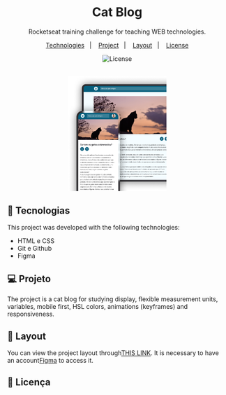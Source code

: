<h1 align="center"> Cat Blog </h1>

<p align="center">
Rocketseat training challenge for teaching WEB technologies.
</p>

<p align="center">
  <a href="#-tecnologias">Technologies</a>&nbsp;&nbsp;&nbsp;|&nbsp;&nbsp;&nbsp;
  <a href="#-projeto">Project</a>&nbsp;&nbsp;&nbsp;|&nbsp;&nbsp;&nbsp;
  <a href="#-layout">Layout</a>&nbsp;&nbsp;&nbsp;|&nbsp;&nbsp;&nbsp;
  <a href="#memo-licença">License</a>
</p>

<p align="center">
  <img alt="License" src="https://img.shields.io/static/v1?label=license&message=MIT&color=49AA26&labelColor=000000">
</p>

<br>

<!-- Project image -->
<div align="center" margin="auto" width="100%">
  <img alt="Projeto" src=".github/projeto.png" width="45%">
</div>

## 🚀 Tecnologias

This project was developed with the following technologies:

- HTML e CSS
- Git e Github
- Figma

## 💻 Projeto

The project is a cat blog for studying display, flexible measurement units, variables, mobile first, HSL colors, animations (keyframes) and responsiveness.

## 🔖 Layout

You can view the project layout through[THIS LINK](https://www.figma.com/community/file/1256354927622258124). It is necessary to have an account[Figma](https://figma.com) to access it.

## :memo: Licença